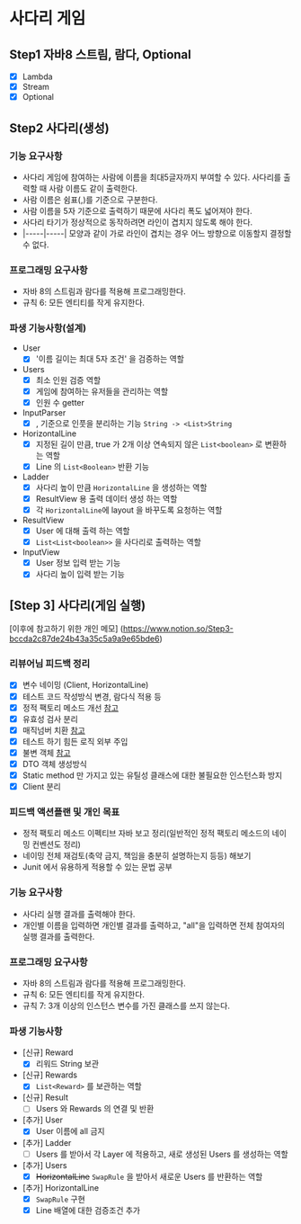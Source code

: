 # 사다리 게임

## Step1 자바8 스트림, 람다, Optional

* [X] Lambda
* [X] Stream
* [X] Optional

## Step2 사다리(생성)

### 기능 요구사항

* 사다리 게임에 참여하는 사람에 이름을 최대5글자까지 부여할 수 있다. 사다리를 출력할 때 사람 이름도 같이 출력한다.
* 사람 이름은 쉼표(,)를 기준으로 구분한다.
* 사람 이름을 5자 기준으로 출력하기 때문에 사다리 폭도 넓어져야 한다.
* 사다리 타기가 정상적으로 동작하려면 라인이 겹치지 않도록 해야 한다.
* |-----|-----| 모양과 같이 가로 라인이 겹치는 경우 어느 방향으로 이동할지 결정할 수 없다.

### 프로그래밍 요구사항

* 자바 8의 스트림과 람다를 적용해 프로그래밍한다.
* 규칙 6: 모든 엔티티를 작게 유지한다.

### 파생 기능사항(설계)

* User
  * [X] '이름 길이는 최대 5자 조건' 을 검증하는 역할
* Users
  * [X] 최소 인원 검증 역할
  * [X] 게임에 참여하는 유저들을 관리하는 역할
  * [X] 인원 수 getter
* InputParser
  * [X] , 기준으로 인풋을 분리하는 기능 `String -> <List>String`
* HorizontalLine
  * [X] 지정된 길이 만큼, true 가 2개 이상 연속되지 않은 `List<boolean>` 로 변환하는 역할
  * [X] Line 의 `List<Boolean>` 반환 기능
* Ladder
  * [X] 사다리 높이 만큼 `HorizontalLine` 을 생성하는 역할
  * [X] ResultView 용 출력 데이터 생성 하는 역할
  * [X] 각 `HorizontalLine`에 layout 을 바꾸도록 요청하는 역할
* ResultView
  * [X] User 에 대해 출력 하는 역할
  * [X] `List<List<boolean>>` 을 사다리로 출력하는 역할
* InputView
  * [X] User 정보 입력 받는 기능
  * [X] 사다리 높이 입력 받는 기능

## [Step 3] 사다리(게임 실행)

[이후에 참고하기 위한 개인 메모] (https://www.notion.so/Step3-bccda2c87de24b43a35c5a9a9e65bde6)

### 리뷰어님 피드백 정리

* [X] 변수 네이밍 (Client, HorizontalLine)
* [X] 테스트 코드 작성방식 변경, 람다식 적용 등
* [X] 정적 팩토리 메소드
  개선 [참고](https://velog.io/@ljinsk3/%EC%A0%95%EC%A0%81-%ED%8C%A9%ED%86%A0%EB%A6%AC-%EB%A9%94%EC%84%9C%EB%93%9C%EB%8A%94-%EC%99%9C-%EC%82%AC%EC%9A%A9%ED%95%A0%EA%B9%8C)
* [X] 유효성 검사 분리
* [X] 매직넘버 치환 [참고](https://hoonmaro.tistory.com/44)
* [X] 테스트 하기 힘든 로직 외부 주입
* [X] 불변 객체 [참고](https://woowacourse.github.io/javable/2020-05-08/First-Class-Collection)
* [X] DTO 객체 생성방식
* [X] Static method 만 가지고 있는 유틸성 클래스에 대한 불필요한 인스턴스화 방지
* [X] Client 분리

### 피드백 액션플랜 및 개인 목표

* 정적 팩토리 메소드 이펙티브 자바 보고 정리(일반적인 정적 팩토리 메소드의 네이밍 컨벤션도 정리)
* 네이밍 전체 재검토(축약 금지, 책임을 충분히 설명하는지 등등) 해보기
* Junit 에서 유용하게 적용할 수 있는 문법 공부

### 기능 요구사항

* 사다리 실행 결과를 출력해야 한다.
* 개인별 이름을 입력하면 개인별 결과를 출력하고, "all"을 입력하면 전체 참여자의 실행 결과를 출력한다.

### 프로그래밍 요구사항

* 자바 8의 스트림과 람다를 적용해 프로그래밍한다.
* 규칙 6: 모든 엔티티를 작게 유지한다.
* 규칙 7: 3개 이상의 인스턴스 변수를 가진 클래스를 쓰지 않는다.

### 파생 기능사항

* [신규] Reward
  * [X] 리워드 String 보관
* [신규] Rewards
  * [X] `List<Reward>` 를 보관하는 역할
* [신규] Result
  * [ ] Users 와 Rewards 의 연결 및 반환
* [추가] User
  * [X] User 이름에 all 금지
* [추가] Ladder
  * [ ] Users 를 받아서 각 Layer 에 적용하고, 새로 생성된 Users 를 생성하는 역할
* [추가] Users
  * [X] ~~HorizontalLine~~ `SwapRule` 을 받아서 새로운 Users 를 반환하는 역할
* [추가] HorizontalLine
  * [X] `SwapRule` 구현
  * [X] Line 배열에 대한 검증조건 추가
